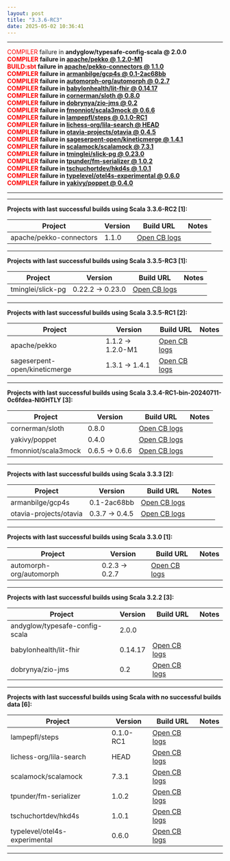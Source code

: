 ```yaml
---
layout: post
title: "3.3.6-RC3"
date: 2025-05-02 10:36:41
---
```


<hr>
<span style="color:red">COMPILER</span> failure in <span style="font-weight:bold">andyglow/typesafe-config-scala @ 2.0.0<br>
<span style="color:red">COMPILER</span> failure in <span style="font-weight:bold"><a href="https://github.com/VirtusLab/community-build3/actions/runs/14792331030/job/41532230492">apache/pekko @ 1.2.0-M1</a><br>
<span style="color:red">BUILD:sbt</span> failure in <span style="font-weight:bold"><a href="https://github.com/VirtusLab/community-build3/actions/runs/14792331030/job/41532232528">apache/pekko-connectors @ 1.1.0</a><br>
<span style="color:red">COMPILER</span> failure in <span style="font-weight:bold"><a href="https://github.com/VirtusLab/community-build3/actions/runs/14792331030/job/41532254954">armanbilge/gcp4s @ 0.1-2ac68bb</a><br>
<span style="color:red">COMPILER</span> failure in <span style="font-weight:bold"><a href="https://github.com/VirtusLab/community-build3/actions/runs/14792331030/job/41532281451">automorph-org/automorph @ 0.2.7</a><br>
<span style="color:red">COMPILER</span> failure in <span style="font-weight:bold"><a href="https://github.com/VirtusLab/community-build3/actions/runs/14792331030/job/41532289310">babylonhealth/lit-fhir @ 0.14.17</a><br>
<span style="color:red">COMPILER</span> failure in <span style="font-weight:bold"><a href="https://github.com/VirtusLab/community-build3/actions/runs/14792331030/job/41532384578">cornerman/sloth @ 0.8.0</a><br>
<span style="color:red">COMPILER</span> failure in <span style="font-weight:bold"><a href="https://github.com/VirtusLab/community-build3/actions/runs/14792331030/job/41532476906">dobrynya/zio-jms @ 0.2</a><br>
<span style="color:red">COMPILER</span> failure in <span style="font-weight:bold"><a href="https://github.com/VirtusLab/community-build3/actions/runs/14792331030/job/41532163130">fmonniot/scala3mock @ 0.6.6</a><br>
<span style="color:red">COMPILER</span> failure in <span style="font-weight:bold"><a href="https://github.com/VirtusLab/community-build3/actions/runs/14792331743/job/41532284319">lampepfl/steps @ 0.1.0-RC1</a><br>
<span style="color:red">COMPILER</span> failure in <span style="font-weight:bold"><a href="https://github.com/VirtusLab/community-build3/actions/runs/14792331030/job/41532503611">lichess-org/lila-search @ HEAD</a><br>
<span style="color:red">COMPILER</span> failure in <span style="font-weight:bold"><a href="https://github.com/VirtusLab/community-build3/actions/runs/14792331030/job/41532228633">otavia-projects/otavia @ 0.4.5</a><br>
<span style="color:red">COMPILER</span> failure in <span style="font-weight:bold"><a href="https://github.com/VirtusLab/community-build3/actions/runs/14792331030/job/41532370746">sageserpent-open/kineticmerge @ 1.4.1</a><br>
<span style="color:red">COMPILER</span> failure in <span style="font-weight:bold"><a href="https://github.com/VirtusLab/community-build3/actions/runs/14792331030/job/41532453535">scalamock/scalamock @ 7.3.1</a><br>
<span style="color:red">COMPILER</span> failure in <span style="font-weight:bold"><a href="https://github.com/VirtusLab/community-build3/actions/runs/14792331030/job/41532253497">tminglei/slick-pg @ 0.23.0</a><br>
<span style="color:red">COMPILER</span> failure in <span style="font-weight:bold"><a href="https://github.com/VirtusLab/community-build3/actions/runs/14792331030/job/41532276584">tpunder/fm-serializer @ 1.0.2</a><br>
<span style="color:red">COMPILER</span> failure in <span style="font-weight:bold"><a href="https://github.com/VirtusLab/community-build3/actions/runs/14792331030/job/41532287239">tschuchortdev/hkd4s @ 1.0.1</a><br>
<span style="color:red">COMPILER</span> failure in <span style="font-weight:bold"><a href="https://github.com/VirtusLab/community-build3/actions/runs/14792331743/job/41532386039">typelevel/otel4s-experimental @ 0.6.0</a><br>
<span style="color:red">COMPILER</span> failure in <span style="font-weight:bold"><a href="https://github.com/VirtusLab/community-build3/actions/runs/14792331030/job/41532430828">yakivy/poppet @ 0.4.0</a><br>
<hr>
<hr>
Projects with last successful builds using Scala <span style="font-weight:bold">3.3.6-RC2</span> [1]:<br>

| Project | Version | Build URL | Notes |
| ------- | ------- | --------- | ----- |
| apache/pekko-connectors | 1.1.0 | [Open CB logs](https://github.com/VirtusLab/community-build3/actions/runs/14792331030/job/41532232528) |  |
<hr>
Projects with last successful builds using Scala <span style="font-weight:bold">3.3.5-RC3</span> [1]:<br>

| Project | Version | Build URL | Notes |
| ------- | ------- | --------- | ----- |
| tminglei/slick-pg | 0.22.2 -> 0.23.0 | [Open CB logs](https://github.com/VirtusLab/community-build3/actions/runs/14792331030/job/41532253497) |  |
<hr>
Projects with last successful builds using Scala <span style="font-weight:bold">3.3.5-RC1</span> [2]:<br>

| Project | Version | Build URL | Notes |
| ------- | ------- | --------- | ----- |
| apache/pekko | 1.1.2 -> 1.2.0-M1 | [Open CB logs](https://github.com/VirtusLab/community-build3/actions/runs/14792331030/job/41532230492) |  |
| sageserpent-open/kineticmerge | 1.3.1 -> 1.4.1 | [Open CB logs](https://github.com/VirtusLab/community-build3/actions/runs/14792331030/job/41532370746) |  |
<hr>
Projects with last successful builds using Scala <span style="font-weight:bold">3.3.4-RC1-bin-20240711-0c6fdea-NIGHTLY</span> [3]:<br>

| Project | Version | Build URL | Notes |
| ------- | ------- | --------- | ----- |
| cornerman/sloth | 0.8.0 | [Open CB logs](https://github.com/VirtusLab/community-build3/actions/runs/14792331030/job/41532384578) |  |
| yakivy/poppet | 0.4.0 | [Open CB logs](https://github.com/VirtusLab/community-build3/actions/runs/14792331030/job/41532430828) |  |
| fmonniot/scala3mock | 0.6.5 -> 0.6.6 | [Open CB logs](https://github.com/VirtusLab/community-build3/actions/runs/14792331030/job/41532163130) |  |
<hr>
Projects with last successful builds using Scala <span style="font-weight:bold">3.3.3</span> [2]:<br>

| Project | Version | Build URL | Notes |
| ------- | ------- | --------- | ----- |
| armanbilge/gcp4s | 0.1-2ac68bb | [Open CB logs](https://github.com/VirtusLab/community-build3/actions/runs/14792331030/job/41532254954) |  |
| otavia-projects/otavia | 0.3.7 -> 0.4.5 | [Open CB logs](https://github.com/VirtusLab/community-build3/actions/runs/14792331030/job/41532228633) |  |
<hr>
Projects with last successful builds using Scala <span style="font-weight:bold">3.3.0</span> [1]:<br>

| Project | Version | Build URL | Notes |
| ------- | ------- | --------- | ----- |
| automorph-org/automorph | 0.2.3 -> 0.2.7 | [Open CB logs](https://github.com/VirtusLab/community-build3/actions/runs/14792331030/job/41532281451) |  |
<hr>
Projects with last successful builds using Scala <span style="font-weight:bold">3.2.2</span> [3]:<br>

| Project | Version | Build URL | Notes |
| ------- | ------- | --------- | ----- |
| andyglow/typesafe-config-scala | 2.0.0 |  |  |
| babylonhealth/lit-fhir | 0.14.17 | [Open CB logs](https://github.com/VirtusLab/community-build3/actions/runs/14792331030/job/41532289310) |  |
| dobrynya/zio-jms | 0.2 | [Open CB logs](https://github.com/VirtusLab/community-build3/actions/runs/14792331030/job/41532476906) |  |
<hr>
Projects with last successful builds using Scala <span style="font-weight:bold">with no successful builds data</span> [6]:<br>

| Project | Version | Build URL | Notes |
| ------- | ------- | --------- | ----- |
| lampepfl/steps | 0.1.0-RC1 | [Open CB logs](https://github.com/VirtusLab/community-build3/actions/runs/14792331743/job/41532284319) |  |
| lichess-org/lila-search | HEAD | [Open CB logs](https://github.com/VirtusLab/community-build3/actions/runs/14792331030/job/41532503611) |  |
| scalamock/scalamock | 7.3.1 | [Open CB logs](https://github.com/VirtusLab/community-build3/actions/runs/14792331030/job/41532453535) |  |
| tpunder/fm-serializer | 1.0.2 | [Open CB logs](https://github.com/VirtusLab/community-build3/actions/runs/14792331030/job/41532276584) |  |
| tschuchortdev/hkd4s | 1.0.1 | [Open CB logs](https://github.com/VirtusLab/community-build3/actions/runs/14792331030/job/41532287239) |  |
| typelevel/otel4s-experimental | 0.6.0 | [Open CB logs](https://github.com/VirtusLab/community-build3/actions/runs/14792331743/job/41532386039) |  |
<hr>
